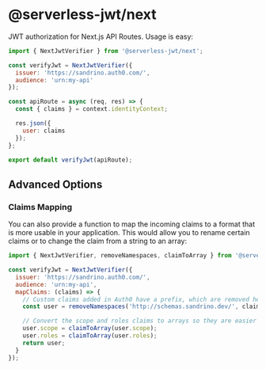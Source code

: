 # @serverless-jwt/next

JWT authorization for Next.js API Routes. Usage is easy:

```js
import { NextJwtVerifier } from '@serverless-jwt/next';

const verifyJwt = NextJwtVerifier({
  issuer: 'https://sandrino.auth0.com/',
  audience: 'urn:my-api'
});

const apiRoute = async (req, res) => {
  const { claims } = context.identityContext;

  res.json({
    user: claims
  });
};

export default verifyJwt(apiRoute);
```

## Advanced Options

### Claims Mapping

You can also provide a function to map the incoming claims to a format that is more usable in your application. This would allow you to rename certain claims or to change the claim from a string to an array:

```js
import { NextJwtVerifier, removeNamespaces, claimToArray } from '@serverless-jwt/next';

const verifyJwt = NextJwtVerifier({
  issuer: 'https://sandrino.auth0.com/',
  audience: 'urn:my-api',
  mapClaims: (claims) => {
    // Custom claims added in Auth0 have a prefix, which are removed here.
    const user = removeNamespaces('http://schemas.sandrino.dev/', claims);

    // Convert the scope and roles claims to arrays so they are easier to work with.
    user.scope = claimToArray(user.scope);
    user.roles = claimToArray(user.roles);
    return user;
  }
});
```
